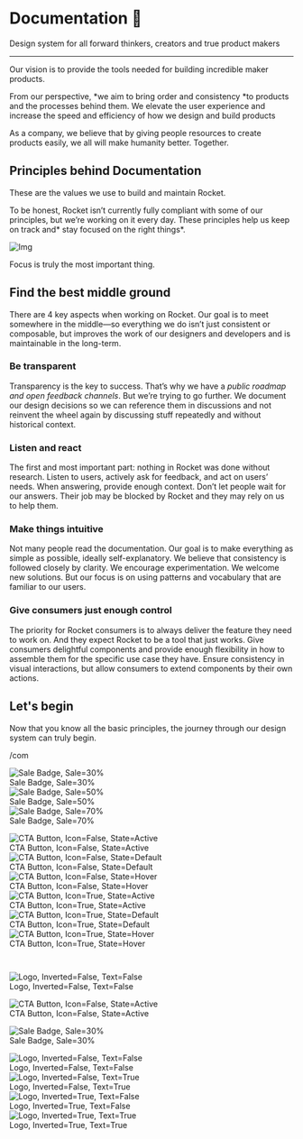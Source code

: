 
# Documentation 🚀

Design system for all forward thinkers, creators and true product makers

---

Our vision is to provide the tools needed for building incredible maker products.

From our perspective, *we aim to bring order and consistency *to products and the processes behind them. We elevate the user experience and increase the speed and efficiency of how we design and build products

As a company, we believe that by giving people resources to create products easily, we all will make humanity better. Together.

## Principles behind Documentation

These are the values we use to build and maintain Rocket.

To be honest, Rocket isn’t currently fully compliant with some of our principles, but we’re working on it every day. These principles help us keep on track and* stay focused on the right things*.

![Img](https://studio-assets.supernova.io/design-systems/14533/9289758a-6300-472a-bbc6-a57098081abf.jpeg)

Focus is truly the most important thing.

## Find the best middle ground

There are 4 key aspects when working on Rocket. Our goal is to meet somewhere in the middle—so everything we do isn’t just consistent or composable, but improves the work of our designers and developers and is maintainable in the long-term.

### Be transparent

Transparency is the key to success. That’s why we have a *public roadmap and open feedback channels*. But we’re trying to go further. We document our design decisions so we can reference them in discussions and not reinvent the wheel again by discussing stuff repeatedly and without historical context.

### Listen and react

The first and most important part: nothing in Rocket was done without research. Listen to users, actively ask for feedback, and act on users’ needs. When answering, provide enough context. Don’t let people wait for our answers. Their job may be blocked by Rocket and they may rely on us to help them.

### Make things intuitive

Not many people read the documentation. Our goal is to make everything as simple as possible, ideally self-explanatory. We believe that consistency is followed closely by clarity. We encourage experimentation. We welcome new solutions. But our focus is on using patterns and vocabulary that are familiar to our users.

### Give consumers just enough control

The priority for Rocket consumers is to always deliver the feature they need to work on. And they expect Rocket to be a tool that just works. Give consumers delightful components and provide enough flexibility in how to assemble them for the specific use case they have. Ensure consistency in visual interactions, but allow consumers to extend components by their own actions.

## Let's begin

Now that you know all the basic principles, the journey through our design system can truly begin.

/com

  
![Sale Badge, Sale=30%](https://studio-assets.supernova.io/design-systems/14533/67cb7b91-6c5d-4ce9-9273-b340b024f901.png)  
Sale Badge, Sale=30%  
![Sale Badge, Sale=50%](https://studio-assets.supernova.io/design-systems/14533/8aee7639-77b2-4702-ade8-fb0f981faa83.png)  
Sale Badge, Sale=50%  
![Sale Badge, Sale=70%](https://studio-assets.supernova.io/design-systems/14533/4975ff59-2f23-4236-b642-c9bfda9b76ee.png)  
Sale Badge, Sale=70%  


  
![CTA Button, Icon=False, State=Active](https://studio-assets.supernova.io/design-systems/14533/8d5cfa53-4b4c-4d68-b843-c3c6f1017a90.png)  
CTA Button, Icon=False, State=Active  
![CTA Button, Icon=False, State=Default](https://studio-assets.supernova.io/design-systems/14533/0ef4ead7-f6d3-41d3-919e-2e447efd2447.png)  
CTA Button, Icon=False, State=Default  
![CTA Button, Icon=False, State=Hover](https://studio-assets.supernova.io/design-systems/14533/790db631-f888-4b89-aa95-03342dd4f185.png)  
CTA Button, Icon=False, State=Hover  
![CTA Button, Icon=True, State=Active](https://studio-assets.supernova.io/design-systems/14533/42ef6ed7-5a96-4749-be50-a503703e9fa8.png)  
CTA Button, Icon=True, State=Active  
![CTA Button, Icon=True, State=Default](https://studio-assets.supernova.io/design-systems/14533/147e7082-62cd-4419-85d0-9af1743392b7.png)  
CTA Button, Icon=True, State=Default  
![CTA Button, Icon=True, State=Hover](https://studio-assets.supernova.io/design-systems/14533/98611dc2-5d26-41bc-952e-0f6836ba2c62.png)  
CTA Button, Icon=True, State=Hover  


```javascript  
  
```

  
![Logo, Inverted=False, Text=False](https://studio-assets.supernova.io/design-systems/14533/55589702-d094-41cb-98d3-2f0e24c3d4cf.png)  
Logo, Inverted=False, Text=False  


  
  


  
![CTA Button, Icon=False, State=Active](https://studio-assets.supernova.io/design-systems/14533/8d5cfa53-4b4c-4d68-b843-c3c6f1017a90.png)  
CTA Button, Icon=False, State=Active  


  
![Sale Badge, Sale=30%](https://studio-assets.supernova.io/design-systems/14533/67cb7b91-6c5d-4ce9-9273-b340b024f901.png)  
Sale Badge, Sale=30%  


  
![Logo, Inverted=False, Text=False](https://studio-assets.supernova.io/design-systems/14533/55589702-d094-41cb-98d3-2f0e24c3d4cf.png)  
Logo, Inverted=False, Text=False  
![Logo, Inverted=False, Text=True](https://studio-assets.supernova.io/design-systems/14533/906665a9-ac5e-4148-8520-3b21b64fd23f.png)  
Logo, Inverted=False, Text=True  
![Logo, Inverted=True, Text=False](https://studio-assets.supernova.io/design-systems/14533/9e7ddadc-4d0e-40af-85a2-1f1779daceae.png)  
Logo, Inverted=True, Text=False  
![Logo, Inverted=True, Text=True](https://studio-assets.supernova.io/design-systems/14533/de7afe63-5e67-4346-865d-ee4015176fab.png)  
Logo, Inverted=True, Text=True  
